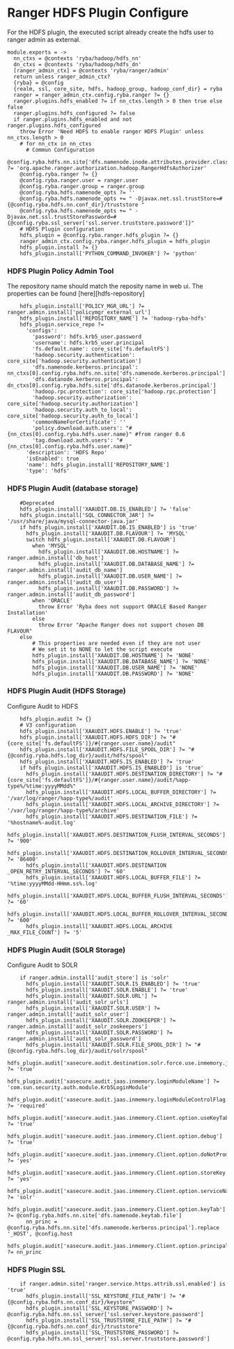 
# Ranger HDFS Plugin Configure

For the HDFS plugin, the executed script already create the hdfs user to ranger admin
as external.

    module.exports = ->
      nn_ctxs = @contexts 'ryba/hadoop/hdfs_nn'
      dn_ctxs = @contexts 'ryba/hadoop/hdfs_dn'
      [ranger_admin_ctx] = @contexts 'ryba/ranger/admin'
      return unless ranger_admin_ctx?
      {ryba} = @config
      {realm, ssl, core_site, hdfs, hadoop_group, hadoop_conf_dir} = ryba
      ranger = ranger_admin_ctx.config.ryba.ranger ?= {}
      ranger.plugins.hdfs_enabled ?= if nn_ctxs.length > 0 then true else false
      ranger.plugins.hdfs_configured ?= false
      if ranger.plugins.hdfs_enabled and not ranger.plugins.hdfs_configured
        throw Error 'Need HDFS to enable ranger HDFS Plugin' unless nn_ctxs.length > 0
        # for nn_ctx in nn_ctxs
          # Commun Configuration
        @config.ryba.hdfs.nn.site['dfs.namenode.inode.attributes.provider.class'] ?= 'org.apache.ranger.authorization.hadoop.RangerHdfsAuthorizer'
        @config.ryba.ranger ?= {}
        @config.ryba.ranger.user = ranger.user
        @config.ryba.ranger.group = ranger.group
        @config.ryba.hdfs.namenode_opts ?= ''
        @config.ryba.hdfs.namenode_opts += " -Djavax.net.ssl.trustStore=#{@config.ryba.hdfs.nn.conf_dir}/truststore "
        @config.ryba.hdfs.namenode_opts += " -Djavax.net.ssl.trustStorePassword=#{@config.ryba.ssl_server['ssl.server.truststore.password']}"
        # HDFS Plugin configuration
        hdfs_plugin = @config.ryba.ranger.hdfs_plugin ?= {}
        ranger_admin_ctx.config.ryba.ranger.hdfs_plugin = hdfs_plugin
        hdfs_plugin.install ?= {}
        hdfs_plugin.install['PYTHON_COMMAND_INVOKER'] ?= 'python'

### HDFS Plugin Policy Admin Tool
The repository name should match the reposity name in web ui.
The properties can be found [here][hdfs-repository]

        hdfs_plugin.install['POLICY_MGR_URL'] ?= ranger.admin.install['policymgr_external_url']
        hdfs_plugin.install['REPOSITORY_NAME'] ?= 'hadoop-ryba-hdfs'
        hdfs_plugin.service_repo ?=
          'configs':
            'password': hdfs.krb5_user.password
            'username': hdfs.krb5_user.principal
            'fs.default.name': core_site['fs.defaultFS']
            'hadoop.security.authentication': core_site['hadoop.security.authentication']
            'dfs.namenode.kerberos.principal': nn_ctxs[0].config.ryba.hdfs.nn.site['dfs.namenode.kerberos.principal']
            'dfs.datanode.kerberos.principal': dn_ctxs[0].config.ryba.hdfs.site['dfs.datanode.kerberos.principal']
            'hadoop.rpc.protection': core_site['hadoop.rpc.protection']
            'hadoop.security.authorization': core_site['hadoop.security.authorization']
            'hadoop.security.auth_to_local': core_site['hadoop.security.auth_to_local']
            'commonNameForCertificate': ''
            'policy.download.auth.users': "#{nn_ctxs[0].config.ryba.hdfs.user.name}" #from ranger 0.6
            'tag.download.auth.users': "#{nn_ctxs[0].config.ryba.hdfs.user.name}"
          'description': 'HDFS Repo'
          'isEnabled': true
          'name': hdfs_plugin.install['REPOSITORY_NAME']
          'type': 'hdfs'

### HDFS Plugin Audit (database storage)

        #Deprecated
        hdfs_plugin.install['XAAUDIT.DB.IS_ENABLED'] ?= 'false'
        hdfs_plugin.install['SQL_CONNECTOR_JAR'] ?= '/usr/share/java/mysql-connector-java.jar'
        if hdfs_plugin.install['XAAUDIT.DB.IS_ENABLED'] is 'true'
          hdfs_plugin.install['XAAUDIT.DB.FLAVOUR'] ?= 'MYSQL'
          switch hdfs_plugin.install['XAAUDIT.DB.FLAVOUR']
            when 'MYSQL'
              hdfs_plugin.install['XAAUDIT.DB.HOSTNAME'] ?= ranger.admin.install['db_host']
              hdfs_plugin.install['XAAUDIT.DB.DATABASE_NAME'] ?= ranger.admin.install['audit_db_name']
              hdfs_plugin.install['XAAUDIT.DB.USER_NAME'] ?= ranger.admin.install['audit_db_user']
              hdfs_plugin.install['XAAUDIT.DB.PASSWORD'] ?= ranger.admin.install['audit_db_password']
            when 'ORACLE'
              throw Error 'Ryba does not support ORACLE Based Ranger Installation'
            else
              throw Error "Apache Ranger does not support chosen DB FLAVOUR"
        else
            # This properties are needed even if they are not user
            # We set it to NONE to let the script execute
            hdfs_plugin.install['XAAUDIT.DB.HOSTNAME'] ?= 'NONE'
            hdfs_plugin.install['XAAUDIT.DB.DATABASE_NAME'] ?= 'NONE'
            hdfs_plugin.install['XAAUDIT.DB.USER_NAME'] ?= 'NONE'
            hdfs_plugin.install['XAAUDIT.DB.PASSWORD'] ?= 'NONE'

### HDFS Plugin Audit (HDFS Storage)
Configure Audit to HDFS

        hdfs_plugin.audit ?= {}
        # V3 configuration
        hdfs_plugin.install['XAAUDIT.HDFS.ENABLE'] ?= 'true'
        hdfs_plugin.install['XAAUDIT.HDFS.HDFS_DIR'] ?= "#{core_site['fs.defaultFS']}/#{ranger.user.name}/audit"
        hdfs_plugin.install['XAAUDIT.HDFS.FILE_SPOOL_DIR'] ?= "#{@config.ryba.hdfs.log_dir}/audit/hdfs/spool"
        hdfs_plugin.install['XAAUDIT.HDFS.IS_ENABLED'] ?= 'true'
        if hdfs_plugin.install['XAAUDIT.HDFS.IS_ENABLED'] is 'true'
          hdfs_plugin.install['XAAUDIT.HDFS.DESTINATION_DIRECTORY'] ?= "#{core_site['fs.defaultFS']}/#{ranger.user.name}/audit/%app-type%/%time:yyyyMMdd%"
          hdfs_plugin.install['XAAUDIT.HDFS.LOCAL_BUFFER_DIRECTORY'] ?= '/var/log/ranger/%app-type%/audit'
          hdfs_plugin.install['XAAUDIT.HDFS.LOCAL_ARCHIVE_DIRECTORY'] ?= '/var/log/ranger/%app-type%/archive'
          hdfs_plugin.install['XAAUDIT.HDFS.DESTINATION_FILE'] ?= '%hostname%-audit.log'
          hdfs_plugin.install['XAAUDIT.HDFS.DESTINATION_FLUSH_INTERVAL_SECONDS'] ?= '900'
          hdfs_plugin.install['XAAUDIT.HDFS.DESTINATION_ROLLOVER_INTERVAL_SECONDS'] ?= '86400'
          hdfs_plugin.install['XAAUDIT.HDFS.DESTINATION _OPEN_RETRY_INTERVAL_SECONDS'] ?= '60'
          hdfs_plugin.install['XAAUDIT.HDFS.LOCAL_BUFFER_FILE'] ?= '%time:yyyyMMdd-HHmm.ss%.log'
          hdfs_plugin.install['XAAUDIT.HDFS.LOCAL_BUFFER_FLUSH_INTERVAL_SECONDS'] ?= '60'
          hdfs_plugin.install['XAAUDIT.HDFS.LOCAL_BUFFER_ROLLOVER_INTERVAL_SECONDS'] ?= '600'
          hdfs_plugin.install['XAAUDIT.HDFS.LOCAL_ARCHIVE _MAX_FILE_COUNT'] ?= '5'

### HDFS Plugin Audit (SOLR Storage)
Configure Audit to SOLR

        if ranger.admin.install['audit_store'] is 'solr'
          hdfs_plugin.install['XAAUDIT.SOLR.IS_ENABLED'] ?= 'true'
          hdfs_plugin.install['XAAUDIT.SOLR.ENABLE'] ?= 'true'
          hdfs_plugin.install['XAAUDIT.SOLR.URL'] ?= ranger.admin.install['audit_solr_urls']
          hdfs_plugin.install['XAAUDIT.SOLR.USER'] ?= ranger.admin.install['audit_solr_user']
          hdfs_plugin.install['XAAUDIT.SOLR.ZOOKEEPER'] ?= ranger.admin.install['audit_solr_zookeepers']
          hdfs_plugin.install['XAAUDIT.SOLR.PASSWORD'] ?= ranger.admin.install['audit_solr_password']
          hdfs_plugin.install['XAAUDIT.SOLR.FILE_SPOOL_DIR'] ?= "#{@config.ryba.hdfs.log_dir}/audit/solr/spool"
          hdfs_plugin.audit['xasecure.audit.destination.solr.force.use.inmemory.jaas.config'] ?= 'true'
          hdfs_plugin.audit['xasecure.audit.jaas.inmemory.loginModuleName'] ?= 'com.sun.security.auth.module.Krb5LoginModule'
          hdfs_plugin.audit['xasecure.audit.jaas.inmemory.loginModuleControlFlag'] ?= 'required'
          hdfs_plugin.audit['xasecure.audit.jaas.inmemory.Client.option.useKeyTab'] ?= 'true'
          hdfs_plugin.audit['xasecure.audit.jaas.inmemory.Client.option.debug'] ?= 'true'
          hdfs_plugin.audit['xasecure.audit.jaas.inmemory.Client.option.doNotPrompt'] ?= 'yes'
          hdfs_plugin.audit['xasecure.audit.jaas.inmemory.Client.option.storeKey'] ?= 'yes'
          hdfs_plugin.audit['xasecure.audit.jaas.inmemory.Client.option.serviceName'] ?= 'solr'
          hdfs_plugin.audit['xasecure.audit.jaas.inmemory.Client.option.keyTab'] ?= @config.ryba.hdfs.nn.site['dfs.namenode.keytab.file']
          nn_princ = @config.ryba.hdfs.nn.site['dfs.namenode.kerberos.principal'].replace '_HOST', @config.host
          hdfs_plugin.audit['xasecure.audit.jaas.inmemory.Client.option.principal'] ?= nn_princ

### HDFS Plugin SSL

        if ranger.admin.site['ranger.service.https.attrib.ssl.enabled'] is 'true'
          hdfs_plugin.install['SSL_KEYSTORE_FILE_PATH'] ?= "#{@config.ryba.hdfs.nn.conf_dir}/keystore"
          hdfs_plugin.install['SSL_KEYSTORE_PASSWORD'] ?= @config.ryba.hdfs.nn.ssl_server['ssl.server.keystore.password']
          hdfs_plugin.install['SSL_TRUSTSTORE_FILE_PATH'] ?= "#{@config.ryba.hdfs.nn.conf_dir}/truststore"
          hdfs_plugin.install['SSL_TRUSTSTORE_PASSWORD'] ?= @config.ryba.hdfs.nn.ssl_server['ssl.server.truststore.password']
